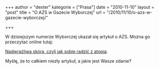 +++
author = "dexter"
kategorie = ["Prasa"]
date = "2010-11-10"
layout = "post"
title = "O AZS w Gazecie Wyborczej"
url = "/2010/11/10/o-azs-w-gazecie-wyborczej/"

+++

W dzisiejszym numerze Wyborczej ukazał się artykuł o AZS. Można go przeczytać online tutaj:

[Nadwrażliwa skóra, czyli jak sobie radzić z atopią][1].

Myślę, że to całkiem niezły artykuł, a jakie jest Wasze zdanie?

 [1]: http://wyborcza.pl/1,91002,8640895,Nadwrazliwa_skora__czyli_jak_sobie_radzic_z_atopia.html